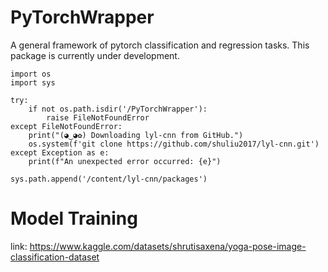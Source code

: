 # PyTorchWrapper
A general framework of pytorch classification and regression tasks. This package is currently under development.

  
```
import os
import sys

try:
    if not os.path.isdir('/PyTorchWrapper'):
        raise FileNotFoundError
except FileNotFoundError:
    print("(◕‿◕✿) Downloading lyl-cnn from GitHub.")
    os.system(f'git clone https://github.com/shuliu2017/lyl-cnn.git')
except Exception as e:
    print(f"An unexpected error occurred: {e}")

sys.path.append('/content/lyl-cnn/packages')
```

# Model Training
link: https://www.kaggle.com/datasets/shrutisaxena/yoga-pose-image-classification-dataset


